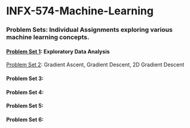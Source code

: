 # INFX-574-Machine-Learning

### Problem Sets: Individual Assignments exploring various machine learning concepts.

#### [Problem Set 1](https://github.com/axelnine/INFX-574-Machine-Learning/tree/master/Problem%20Sets/Problem%20Set%201): Exploratory Data Analysis
[Problem Set 2](https://github.com/axelnine/INFX-574-Machine-Learning/tree/master/Problem%20Sets/Problem%20Set%202): 
Gradient Ascent, Gradient Descent, 2D Gradient Descent
#### Problem Set 3:
#### Problem Set 4:
#### Problem Set 5:
#### Problem Set 6:

